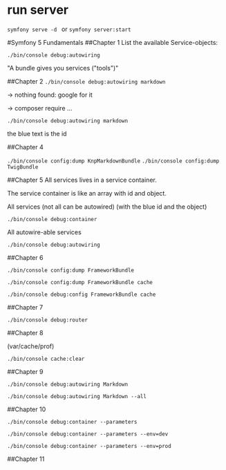 # run server
```symfony serve -d ```
or
```symfony server:start```

#Symfony 5 Fundamentals
##Chapter 1
List the available Service-objects:

```./bin/console debug:autowiring```

"A bundle gives you services ("tools")"

##Chapter 2
```./bin/console debug:autowiring markdown```

-> nothing found: google for it

-> composer require ...

```./bin/console debug:autowiring markdown```
 
the blue text is the id

##Chapter 4

```./bin/console config:dump KnpMarkdownBundle```
```./bin/console config:dump TwigBundle```

##Chapter 5
All services lives in a service container.

The service container is like an array with id and object.

All services (not all can be autowired) (with the blue id and the object)

```./bin/console debug:container```

All autowire-able services

```./bin/console debug:autowiring```

##Chapter 6

```./bin/console config:dump FrameworkBundle```

```./bin/console config:dump FrameworkBundle cache```


```./bin/console debug:config FrameworkBundle cache```

##Chapter 7

```./bin/console debug:router```

##Chapter 8

(var/cache/prof)

```./bin/console cache:clear```

##Chapter 9

```./bin/console debug:autowiring Markdown```

```./bin/console debug:autowiring Markdown --all```

##Chapter 10

```./bin/console debug:container --parameters```

```./bin/console debug:container --parameters --env=dev```

```./bin/console debug:container --parameters --env=prod```

##Chapter 11

